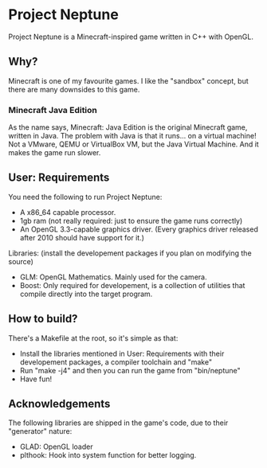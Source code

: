 # Project Neptune
Project Neptune is a Minecraft-inspired game written in C++ with OpenGL.

## Why?
Minecraft is one of my favourite games. I like the "sandbox" concept, but there are many downsides to this game.

### Minecraft Java Edition
As the name says, Minecraft: Java Edition is the original Minecraft game, written in Java.
The problem with Java is that it runs... on a virtual machine! Not a VMware, QEMU or VirtualBox VM, but the Java Virtual Machine.
And it makes the game run slower.

## User: Requirements
You need the following to run Project Neptune:
* A x86_64 capable processor.
* 1gb ram (not really required: just to ensure the game runs correctly)
* An OpenGL 3.3-capable graphics driver. (Every graphics driver released after 2010 should have support for it.)

Libraries: (install the developement packages if you plan on modifying the source)
* GLM: OpenGL Mathematics. Mainly used for the camera.
* Boost: Only required for developement, is a collection of utilities that compile directly into the target program.

## How to build?
There's a Makefile at the root, so it's simple as that:
* Install the libraries mentioned in User: Requirements with their developement packages, a compiler toolchain and "make"
* Run "make -j4" and then you can run the game from "bin/neptune"
* Have fun!

## Acknowledgements
The following libraries are shipped in the game's code, due to their "generator" nature:
* GLAD: OpenGL loader
* plthook: Hook into system function for better logging.